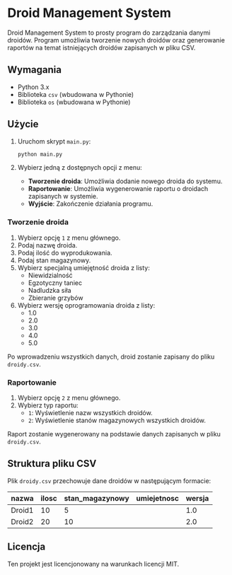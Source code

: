 # Droid Management System

Droid Management System to prosty program do zarządzania danymi droidów. Program umożliwia tworzenie nowych droidów oraz generowanie raportów na temat istniejących droidów zapisanych w pliku CSV.

## Wymagania

- Python 3.x
- Biblioteka `csv` (wbudowana w Pythonie)
- Biblioteka `os` (wbudowana w Pythonie)

## Użycie

1. Uruchom skrypt `main.py`:

    ```bash
    python main.py
    ```

2. Wybierz jedną z dostępnych opcji z menu:

    - **Tworzenie droida**: Umożliwia dodanie nowego droida do systemu.
    - **Raportowanie**: Umożliwia wygenerowanie raportu o droidach zapisanych w systemie.
    - **Wyjście**: Zakończenie działania programu.

### Tworzenie droida

1. Wybierz opcję `1` z menu głównego.
2. Podaj nazwę droida.
3. Podaj ilość do wyprodukowania.
4. Podaj stan magazynowy.
5. Wybierz specjalną umiejętność droida z listy:
    - Niewidzialność
    - Egzotyczny taniec
    - Nadludzka siła
    - Zbieranie grzybów
6. Wybierz wersję oprogramowania droida z listy:
    - 1.0
    - 2.0
    - 3.0
    - 4.0
    - 5.0

Po wprowadzeniu wszystkich danych, droid zostanie zapisany do pliku `droidy.csv`.

### Raportowanie

1. Wybierz opcję `2` z menu głównego.
2. Wybierz typ raportu:
    - `1`: Wyświetlenie nazw wszystkich droidów.
    - `2`: Wyświetlenie stanów magazynowych wszystkich droidów.

Raport zostanie wygenerowany na podstawie danych zapisanych w pliku `droidy.csv`.

## Struktura pliku CSV

Plik `droidy.csv` przechowuje dane droidów w następującym formacie:

| nazwa  | ilosc | stan_magazynowy | umiejetnosc | wersja |
|--------|-------|-----------------|-------------|--------|
| Droid1 | 10    | 5               |             | 1.0    |
| Droid2 | 20    | 10              |             | 2.0    |

## Licencja

Ten projekt jest licencjonowany na warunkach licencji MIT.
